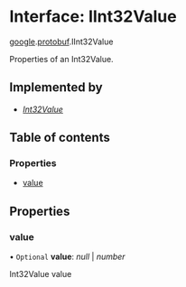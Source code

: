 # Interface: IInt32Value

[google](../modules/proto.google.md).[protobuf](../modules/proto.google.protobuf.md).IInt32Value

Properties of an Int32Value.

## Implemented by

* [*Int32Value*](../classes/proto.google.protobuf.int32value.md)

## Table of contents

### Properties

- [value](proto.google.protobuf.iint32value.md#value)

## Properties

### value

• `Optional` **value**: *null* \| *number*

Int32Value value

